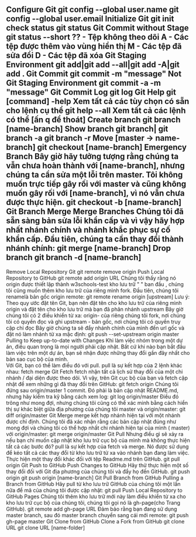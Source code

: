 Configure Git
    git config --global user.name
    git config --global user.email
Initialize Git
    git init 
check status
    git status
    Git Commit without Stage
        git status --short
            ?? - Tệp không theo dõi
            A - Các tệp được thêm vào vùng hiển thị
            M - Các tệp đã sửa đổi
            D - Các tệp đã xóa
Git Staging Environment
    git add|git add --all|git add -A|git add .
Git Commit
    git commit -m "message"
    Not Git Staging Environment
        git commit -a -m "message"
Git Commit Log
    git log
Git Help
    git [command] -help         Xem tất cả các tùy chọn có sẵn cho lệnh cụ thể
    git help --all              Xem tất cả các lệnh có thể [ấn q để thoát]
Create branch
    git branch [name-branch]
Show branch
    git branch| git branch -a
    git branch -r
Move [master -> name-branch]
    git checkout [name-branch]
Emergency Branch
    Bây giờ hãy tưởng tượng rằng chúng ta vẫn chưa hoàn thành với [name-branch], nhưng chúng ta cần sửa một lỗi trên master.
    Tôi không muốn trực tiếp gây rối với master và cũng không muốn gây rối với [name-branch], vì nó vẫn chưa được thực hiện.
        git checkout -b [name-branch]
Git Branch Merge
    Merge Branches
        Chúng tôi đã sẵn sàng bản sửa lỗi khẩn cấp và vì vậy hãy hợp nhất nhánh chính và nhánh khắc phục sự cố khẩn cấp.
        Đầu tiên, chúng ta cần thay đổi thành nhánh chính:
            git merge [name-branch]
        Drop branch
            git branch -d [name-branch]
---------------------------------------------------------------------------------------------
Remove Local Repository Git 
    git remote remove origin
Push Local Repository to GitHub
    git remote add origin URL
        Chúng tôi thấy rằng nó origin được thiết lập thành w3schools-test kho lưu trữ " " ban đầu , chúng tôi cũng muốn thêm kho lưu trữ của riêng mình fork.
        Đầu tiên, chúng tôi renamelà bản gốc origin remote:
            git remote rename origin [upstream]
            Lưu ý: Theo quy ước đặt tên Git, bạn nên đặt tên cho kho lưu trữ của riêng mình origin và đặt tên cho kho lưu trữ mà bạn đã phân nhánh upstream
            Bây giờ chúng tôi có 2 điều khiển từ xa:
                origin- của riêng chúng tôi fork, nơi chúng tôi có quyền đọc và ghi
                upstream - bản gốc, nơi chúng tôi có quyền truy cập chỉ đọc
    Bây giờ chúng ta sẽ đẩy nhánh chính của mình đến url gốc và đặt nó làm nhánh từ xa mặc định:
        git push --set-upstream origin master
Pulling to Keep up-to-date with Changes
    Khi làm việc nhóm trong một dự án, điều quan trọng là mọi người phải cập nhật.
    Bất cứ khi nào bạn bắt đầu làm việc trên một dự án, bạn sẽ nhận được những thay đổi gần đây nhất cho bản sao cục bộ của mình.   
    Với Git, bạn có thể làm điều đó với pull.
        pull là sự kết hợp của 2 lệnh khác nhau:
            fetch
            merge
    Git Fetch
        fetch nhận tất cả lịch sử thay đổi của một chi nhánh / đại diện được theo dõi.
        Vì vậy, trên Git cục bộ của bạn và fetch cập nhật để xem những gì đã thay đổi trên GitHub:
            git fetch origin
    Chúng tôi đứng sau origin/master 1 commit. Đó phải là bản cập nhật README.md, nhưng hãy kiểm tra kỹ bằng cách xem log:
        git log origin/master
    Điều đó trông như mong đợi, nhưng chúng tôi cũng có thể xác minh bằng cách hiển thị sự khác biệt giữa địa phương của chúng tôi master và origin/master:
        git diff origin/master
Git Merge
    merge kết hợp nhánh hiện tại với một nhánh được chỉ định.
    Chúng tôi đã xác nhận rằng các bản cập nhật đúng như mong đợi và chúng tôi có thể hợp nhất chi nhánh hiện tại của mình ( master) với origin/master:
        git merge origin/master
Git Pull
    Nhưng điều gì sẽ xảy ra nếu bạn chỉ muốn cập nhật kho lưu trữ cục bộ của mình mà không thực hiện tất cả các bước đó?
    pull là sự kết hợp của fetch và merge. Nó được sử dụng để kéo tất cả các thay đổi từ kho lưu trữ từ xa vào nhánh bạn đang làm việc.
    Thực hiện một thay đổi khác đối với tệp Readme.md trên GitHub.
        git pull origin
Git Push to GitHub
    Push Changes to GitHub
        Hãy thử thực hiện một số thay đổi đối với Git địa phương của chúng tôi và đẩy họ đến GitHub.
            git push origin
            git push origin [name-branch]
Git Pull Branch from GitHub
    Pulling a Branch from GitHub
        Hãy pull từ kho lưu trữ GitHub của chúng tôi một lần nữa để mã của chúng tôi được cập nhật: git pull
Push Local Repository to GitHub Pages
    Chúng tôi thêm kho lưu trữ mới này làm điều khiển từ xa cho kho lưu trữ cục bộ của chúng tôi, chúng tôi gọi nó là gh-page(cho Trang GitHub).
        git remote add gh-page URL
    Đảm bảo rằng bạn đang sử dụng master branch, sau đó master branch chuyển sang cái mới remote:
        git push gh-page master
Git Clone from GitHub
    Clone a Fork from GitHub
        git clone URL 
        git clone URL [name-folder]
 